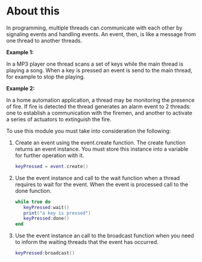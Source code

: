 # About this

In programming, multiple threads can communicate with each other by signaling events and handling events. An event, then, is like a message from one thread to another threads.

  **Example 1:**
 
  In a MP3 player one thread scans a set of keys while the main thread is playing a song. When a key is pressed an event is send to the main thread, for example to stop the playing.


  **Example 2:**

  In a home automation application, a thread may be monitoring the presence of fire. If fire is detected the thread generates an alarm event to 2 threads: one to establish a communication with the firemen, and another to activate a series of actuators to extinguish the fire.

To use this module you must take into consideration the following:

  1. Create an event using the event.create function. The create function returns an event instance. You must store this instance into a variable for further operation with it.

     ```lua
     keyPressed = event.create()
     ```

  2. Use the event instance and call to the wait function when a thread requires to wait for the event. When the event is processed call to the done function.

     ```lua
     while true do
        keyPressed:wait()
        print("a key is pressed")
        keyPressed:done()
     end
     ``` 

  3. Use the event instance an call to the broadcast function when you need to inform the waiting threads that the event has occurred.

     ```lua
     keyPressed:broadcast()
     ```